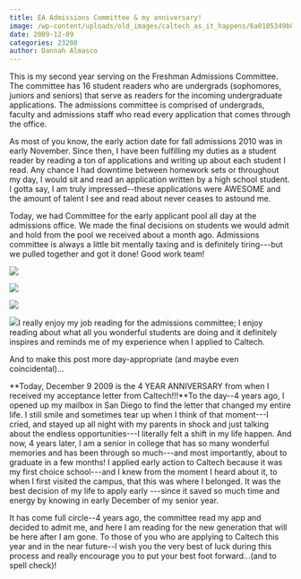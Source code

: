 ```yaml
---
title: EA Admissions Committee & my anniversary!
image: /wp-content/uploads/old_images/caltech_as_it_happens/6a0105349b8251970b01287637d725970c.jpg
date: 2009-12-09
categories: 23200
author: Dannah Almasco
---
```


This is my second year serving on the Freshman Admissions Committee. The committee has 16 student readers who are undergrads (sophomores, juniors and seniors) that serve as readers for the incoming undergraduate applications. The admissions committee is comprised of undergrads, faculty and admissions staff who read every application that comes through the office.

As most of you know, the early action date for fall admissions 2010 was in early November. Since then, I have been fulfilling my duties as a student reader by reading a ton of applications and writing up about each student I read. Any chance I had downtime between homework sets or throughout my day, I would sit and read an application written by a high school student. I gotta say, I am truly impressed--these applications were AWESOME and the amount of talent I see and read about never ceases to astound me.

Today, we had Committee for the early applicant pool all day at the admissions office. We made the final decisions on students we would admit and hold from the pool we received about a month ago. Admissions committee is always a little bit mentally taxing and is definitely tiring---but we pulled together and got it done! Good work team!


![](/old_images/caltech_as_it_happens/6a0105349b8251970b01287637d79a970c.jpg)

![](/old_images/caltech_as_it_happens/6a0105349b8251970b0120a7351871970b.jpg)

![](/old_images/caltech_as_it_happens/6a0105349b8251970b0120a7351e2f970b.jpg)

![](/old_images/caltech_as_it_happens/6a0105349b8251970b0120a7351ed8970b.jpg)I really enjoy my job reading for the admissions committee; I enjoy reading about what all you wonderful students are doing and it definitely inspires and reminds me of my experience when I applied to Caltech.

And to make this post more day-appropriate (and maybe even coincidental)...

**Today, December 9 2009 is the 4 YEAR ANNIVERSARY from when I received my acceptance letter from Caltech!!!**To the day--4 years ago, I opened up my mailbox in San Diego to find the letter that changed my entire life. I still smile and sometimes tear up when I think of that moment---I cried, and stayed up all night with my parents in shock and just talking about the endless opportunities---I literally felt a shift in my life happen. And now, 4 years later, I am a senior in college that has so many
wonderful memories and has been through so much---and most importantly,
about to graduate in a few months!
I applied early action to Caltech because it was my first choice school---and I knew from the moment I heard about it, to when I first visited the campus, that this was where I belonged. It was the best decision of my life to apply early ---since it saved so much time and energy by knowing in early December of my senior year.

It has come full circle--4 years ago, the committee read my app and decided to admit me, and here I am reading for the new generation that will be here after I am gone. To those of you who are applying to Caltech this year and in the near future--I wish you the very best of luck during this process and really encourage you to put your best foot forward...(and to spell check)!
